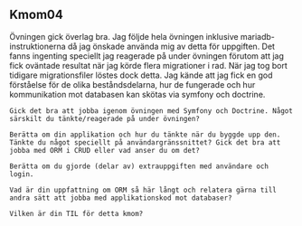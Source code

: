 

## Kmom04

Övningen gick överlag bra. Jag följde hela övningen inklusive mariadb-instruktionerna då jag önskade använda mig av detta för uppgiften. Det fanns ingenting speciellt jag
reagerade på under övningen förutom att jag fick oväntade resultat när jag körde flera migrationer i rad. När jag tog bort tidigare migrationsfiler löstes dock detta. Jag kände att jag fick en god förståelse för de olika beståndsdelarna, hur de fungerade och hur kommunikation mot databasen kan skötas via symfony och doctrine.



    Gick det bra att jobba igenom övningen med Symfony och Doctrine. Något särskilt du tänkte/reagerade på under övningen?

    Berätta om din applikation och hur du tänkte när du byggde upp den. Tänkte du något speciellt på användargränssnittet? Gick det bra att jobba med ORM i CRUD eller vad anser du om det?

    Berätta om du gjorde (delar av) extrauppgiften med användare och login.

    Vad är din uppfattning om ORM så här långt och relatera gärna till andra sätt att jobba med applikationskod mot databaser?

    Vilken är din TIL för detta kmom?
